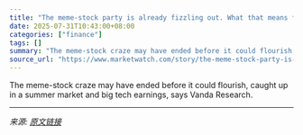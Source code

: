 ```yaml
---
title: "The meme-stock party is already fizzling out. What that means for the rest of the market."
date: 2025-07-31T10:43:00+08:00
categories: ["finance"]
tags: []
summary: "The meme-stock craze may have ended before it could flourish, caught up in a summer market and big tech earnings, says Vanda Research."
source_url: "https://www.marketwatch.com/story/the-meme-stock-party-is-already-fizzling-out-what-that-means-for-the-rest-of-the-market-a68fabc1?mod=mw_rss_topstories"
---
```


The meme-stock craze may have ended before it could flourish, caught up in a summer market and big tech earnings, says Vanda Research.

---

*来源: [原文链接](https://www.marketwatch.com/story/the-meme-stock-party-is-already-fizzling-out-what-that-means-for-the-rest-of-the-market-a68fabc1?mod=mw_rss_topstories)*
